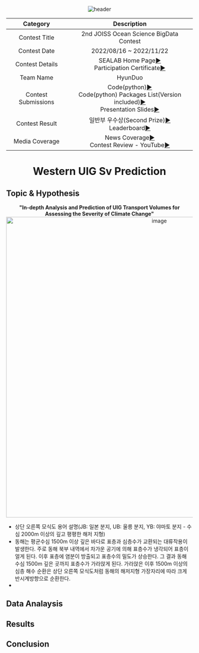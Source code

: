 <div align="center", class="contest">
  
![header](https://capsule-render.vercel.app/api?type=wave&color=52F9F4&text=2nd%20JOISS%20Ocean%20Science%20BigData%20Contest&fontSize=40&fontColor=011B65&height=200)

| Category | Description |
| :--------: | :-----------: |
| Contest Title | 2nd JOISS Ocean Science BigData Contest |
| Contest Date | 2022/08/16 ~ 2022/11/22 |
| Contest Details | SEALAB Home Page[▶️](http://sealab.kr/contest) <br> Participation Certificate[▶️](https://github.com/SehyunPark/Projects/blob/main/C001/Pariticipation_Certificate.pdf)|
| Team Name | HyunDuo |
| Contest Submissions | Code(python)[▶️](https://github.com/SehyunPark/Projects/blob/main/C001/Submission_Code(Python).ipynb) <br> Code(python) Packages List(Version included)[▶️](https://github.com/SehyunPark/Projects/blob/main/C001/Submission_Packages_List.txt) <br> Presentation Slides[▶️](https://github.com/SehyunPark/Projects) |
| Contest Result | 일반부 우수상(Second Prize)[▶️](https://github.com/SehyunPark/Projects/blob/main/C001/Award_Certificate.png) <br> Leaderboard[▶️](http://sealab.kr/contest/awards) |
| Media Coverage | News Coverage[▶️](https://www.sedaily.com/NewsView/26F0IMRJAK) <br> Contest Review - YouTube[▶️](https://www.youtube.com/watch?v=GW1l5pFcMxI) |

<h1> Western UIG Sv Prediction </h1>

</div>

## Topic & Hypothesis

<div align="center">

<b> "In-depth Analysis and Prediction of UIG Transport Volumes for Assessing the Severity of Climate Change" </b>
<img width="811" alt="image" src="https://github.com/user-attachments/assets/dc84f63f-76bf-40c3-b9b5-160d01f4ebe0">

</div>

- 상단 오른쪽 모식도 용어 설명(JB: 일본 분지, UB: 울릉 분지, YB: 야마토 분지 - 수심 2000m 이상의 깊고 평평한 해저 지형)
- 동해는 평균수심 1500m 이상 깊은 바다로 표층과 심층수가 교환되는 대류작용이 발생한다. 주로 동해 북부 내역에서 차가운 공기에 의해 표층수가 냉각되어 표층이 얼게 된다. 이후 표층에 염분이 방출되고 표층수의 밀도가 상승한다. 그 결과 동해 수심 1500m 깊은 곳까지 표층수가 가라앉게 된다. 가라앉은 이후 1500m 이상의 심층 해수 순환은 상단 오른쪽 모식도처럼 동해의 해저지형 가장자리에 따라 크게 반시계방향으로 순환한다.
- 


















## Data Analaysis


## Results



## Conclusion












